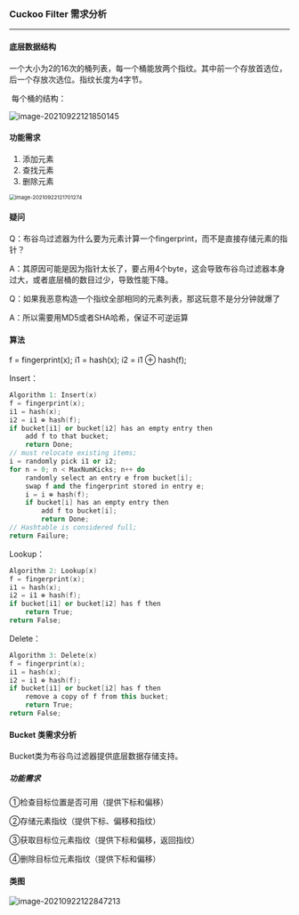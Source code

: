 ### Cuckoo Filter 需求分析

---------------------

#### 底层数据结构

​	一个大小为2的16次的桶列表，每一个桶能放两个指纹。其中前一个存放首选位，后一个存放次选位。指纹长度为4字节。

​	每个桶的结构：

![image-20210922121850145](https://flaggyellows-bucket-for-typora.oss-cn-shanghai.aliyuncs.com/img/typora/image-20210922121850145.png)

#### 功能需求

1. 添加元素
2. 查找元素
3. 删除元素

<img src="https://flaggyellows-bucket-for-typora.oss-cn-shanghai.aliyuncs.com/img/typora/image-20210922121701274.png" alt="image-20210922121701274" style="zoom:67%;" />

#### 疑问

Q：布谷鸟过滤器为什么要为元素计算一个fingerprint，而不是直接存储元素的指针？

A：其原因可能是因为指针太长了，要占用4个byte，这会导致布谷鸟过滤器本身过大，或者底层桶的数目过少，导致性能下降。

Q：如果我恶意构造一个指纹全部相同的元素列表，那这玩意不是分分钟就爆了

A：所以需要用MD5或者SHA哈希，保证不可逆运算

#### 算法

f = fingerprint(x);
i1 = hash(x);
i2 = i1 ⊕ hash(f);

Insert：

```c++
Algorithm 1: Insert(x)
f = fingerprint(x);
i1 = hash(x);
i2 = i1 ⊕ hash(f);
if bucket[i1] or bucket[i2] has an empty entry then
	add f to that bucket;
	return Done;
// must relocate existing items;
i = randomly pick i1 or i2;
for n = 0; n < MaxNumKicks; n++ do
	randomly select an entry e from bucket[i];
	swap f and the fingerprint stored in entry e;
	i = i ⊕ hash(f);
	if bucket[i] has an empty entry then
		add f to bucket[i];
		return Done;
// Hashtable is considered full;
return Failure;
```

Lookup：

```c++
Algorithm 2: Lookup(x)
f = fingerprint(x);
i1 = hash(x);
i2 = i1 ⊕ hash(f);
if bucket[i1] or bucket[i2] has f then
	return True;
return False; 
```

Delete：

```c++
Algorithm 3: Delete(x)
f = fingerprint(x);
i1 = hash(x);
i2 = i1 ⊕ hash(f);
if bucket[i1] or bucket[i2] has f then
	remove a copy of f from this bucket;
	return True;
return False;
```

#### Bucket 类需求分析

Bucket类为布谷鸟过滤器提供底层数据存储支持。

##### 功能需求

①检查目标位置是否可用（提供下标和偏移）

②存储元素指纹（提供下标、偏移和指纹）

③获取目标位元素指纹（提供下标和偏移，返回指纹）

④删除目标位元素指纹（提供下标和偏移）

#### 类图

![image-20210922122847213](https://flaggyellows-bucket-for-typora.oss-cn-shanghai.aliyuncs.com/img/typora/image-20210922122847213.png)
